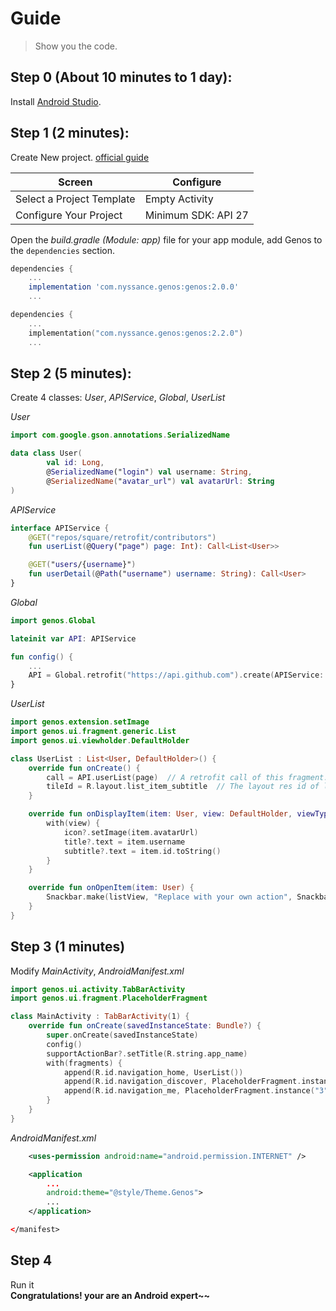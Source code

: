 # Guide

> Show you the code.

## __Step 0 (About 10 minutes to 1 day):__

Install [Android Studio](https://developer.android.com/studio).

## __Step 1 (2 minutes):__

Create New project. [official guide][1]

|Screen | Configure|
|------ | ---------|
|Select a Project Template | Empty Activity|
|Configure Your Project | Minimum SDK: API 27|

Open the _build.gradle (Module: app)_ file for your app module, add Genos to the `dependencies` section.

<!-- tabs:start -->

<!-- tab:Groovy -->

```groovy
dependencies {
    ...
    implementation 'com.nyssance.genos:genos:2.0.0'
    ...
```

<!-- tab:Kotlin -->

```kotlin
dependencies {
    ...
    implementation("com.nyssance.genos:genos:2.2.0")
    ...
```

<!-- tabs:end -->

## __Step 2 (5 minutes):__

Create 4 classes: _User_, _APIService_, _Global_, _UserList_

_User_

```kotlin
import com.google.gson.annotations.SerializedName

data class User(
        val id: Long,
        @SerializedName("login") val username: String,
        @SerializedName("avatar_url") val avatarUrl: String
)
```

_APIService_

```kotlin
interface APIService {
    @GET("repos/square/retrofit/contributors")
    fun userList(@Query("page") page: Int): Call<List<User>>

    @GET("users/{username}")
    fun userDetail(@Path("username") username: String): Call<User>
}
```

_Global_

```kotlin
import genos.Global

lateinit var API: APIService

fun config() {
    ...
    API = Global.retrofit("https://api.github.com").create(APIService::class.java)
}
```

_UserList_

```kotlin
import genos.extension.setImage
import genos.ui.fragment.generic.List
import genos.ui.viewholder.DefaultHolder

class UserList : List<User, DefaultHolder>() {
    override fun onCreate() {
        call = API.userList(page)  // A retrofit call of this fragment.
        tileId = R.layout.list_item_subtitle  // The layout res id of list item.
    }

    override fun onDisplayItem(item: User, view: DefaultHolder, viewType: Int) {
        with(view) {
            icon?.setImage(item.avatarUrl)
            title?.text = item.username
            subtitle?.text = item.id.toString()
        }
    }

    override fun onOpenItem(item: User) {
        Snackbar.make(listView, "Replace with your own action", Snackbar.LENGTH_SHORT).show()
    }
}
```

## __Step 3 (1 minutes)__

Modify _MainActivity_, _AndroidManifest.xml_

```kotlin
import genos.ui.activity.TabBarActivity
import genos.ui.fragment.PlaceholderFragment

class MainActivity : TabBarActivity(1) {
    override fun onCreate(savedInstanceState: Bundle?) {
        super.onCreate(savedInstanceState)
        config()
        supportActionBar?.setTitle(R.string.app_name)
        with(fragments) {
            append(R.id.navigation_home, UserList())
            append(R.id.navigation_discover, PlaceholderFragment.instance("2"))
            append(R.id.navigation_me, PlaceholderFragment.instance("3"))
        }
    }
}
```

_AndroidManifest.xml_

```xml
    <uses-permission android:name="android.permission.INTERNET" />

    <application
        ...
        android:theme="@style/Theme.Genos">
        ...
    </application>

</manifest>
```

## __Step 4__

Run it  
__Congratulations! your are an Android expert~~__

[1]: https://developer.android.com/studio/projects/create-project
